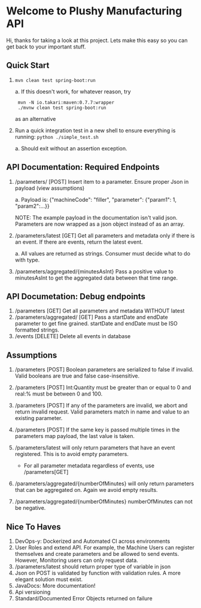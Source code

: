 # Welcome to Plushy Manufacturing API

Hi, thanks for taking a look at this project. Lets make this easy so you can get back to your important stuff.

## Quick Start
1. `mvn clean test spring-boot:run`

    a. If this doesn't work, for whatever reason, try

        mvn -N io.takari:maven:0.7.7:wrapper
        ./mvnw clean test spring-boot:run 

    as an alternative

2. Run a quick integration test in a new shell to ensure everything is running: 
`python ./simple_test.sh` 

    a. Should exit without an assertion exception.


## API Documentation: Required Endpoints
1. /parameters/ [POST] Insert item to a parameter. Ensure proper Json in payload (view assumptions)

    a. Payload is: {"machineCode": "filler", "parameter": {"param1": 1, "param2":...}}

    NOTE: The example payload in the documentation isn't valid json. Parameters are now wrapped as a json object instead of as an array.

2. /parameters/latest [GET] Get all parameters and metadata only if there is an event. If there are events, return the latest event.

    a. All values are returned as strings. Consumer must decide what to do with type.

3. /parameters/aggregated/{minutesAsInt} Pass a positive value to minutesAsInt to get the aggregated data between that time range.


## API Documetation: Debug endpoints
1. /parameters [GET] Get all parameters and metadata WITHOUT latest
2. /parameters/aggregated/ [GET] Pass a startDate and endDate parameter to get fine grained. startDate and endDate must be ISO formatted strings.
3. /events [DELETE] Delete all events in database

## Assumptions
1. /parameters [POST] Boolean parameters are serialized to false if invalid. Valid booleans are true and false case-insensitive.
2. /parameters [POST] Int:Quantity must be greater than or equal to 0 and real:% must be between 0 and 100.
3. /parameters [POST] If any of the parameters are invalid, we abort and return invalid request. Valid parameters match in name and value to an existing parameter.
4. /parameters [POST] If the same key is passed multiple times in the parameters map payload, the last value is taken.
5. /parameters/latest will only return parameters that have an event registered. This is to avoid empty parameters. 

    - For all parameter metadata regardless of events, use /parameters[GET]

6. /parameters/aggregated/{numberOfMinutes} will only return parameters that can be aggregated on. Again we avoid empty results.
7. /parameters/aggregated/{numberOfMinutes} numberOfMinutes can not be negative.

## Nice To Haves
1. DevOps-y: Dockerized and Automated CI across environments
2. User Roles and extend API. For example, the Machine Users can register themselves and create parameters and be allowed to send events. However, Monitoring users can only request data.
3. /parameters/latest should return proper type of variable in json
4. Json on POST is validated by function with validation rules. A more elegant solution must exist.
5. JavaDocs: More documentation!
6. Api versioning
7. Standard/Documented Error Objects returned on failure
